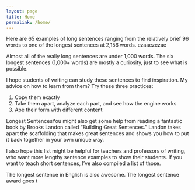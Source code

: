 ```yaml
---
layout: page
title: Home
permalink: /home/
---
```


 <link rel="shortcut icon" href="/img/logo.png" type="image/png">
 
Here are 65 examples of long sentences ranging from the relatively brief 96 words to one of the longest sentences at 2,156 words.
ezaaezezae

Almost all of the really long sentences are under 1,000 words. The six longest sentences (1,000+ words) are mostly a curiosity, just to see what is possible.

I hope students of writing can study these sentences to find inspiration. My advice on how to learn from them? Try these three practices:

1. Copy them exactly
2. Take them apart, analyze each part, and see how the engine works
3. Ape their form with different content

Longest SentencesYou might also get some help from reading a fantastic book by Brooks Landon called “Building Great Sentences.” Landon takes apart the scaffolding that makes great sentences and shows you how to put it back together in your own unique way.

I also hope this list might be helpful for teachers and professors of writing, who want more lengthy sentence examples to show their students. If you want to teach short sentences, I’ve also compiled a list of those.

The longest sentence in English is also awesome. The longest sentence award goes t
